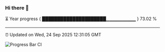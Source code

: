 ### Hi there 👋

⏳ Year progress { █████████████████████▁▁▁▁▁▁▁▁▁ } 73.02 %

---

⏰ Updated on Wed, 24 Sep 2025 12:31:05 GMT

![Progress Bar CI](https://github.com/liununu/liununu/workflows/Progress%20Bar%20CI/badge.svg)
